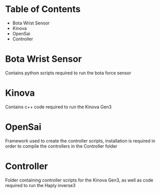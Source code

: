 # Table of Contents
* Bota Wrist Sensor
* Kinova
* OpenSai
* Controller

# Bota Wrist Sensor
Contains python scripts required to run the bota force sensor

# Kinova 
Contains c++ code required to run the Kinova Gen3

# OpenSai
Framework used to create the controller scripts, installation is required in order to compile the controllers in the Controller folder

# Controller
Folder containing controller scripts for the Kinova Gen3, as well as code required to run the Haply inverse3
